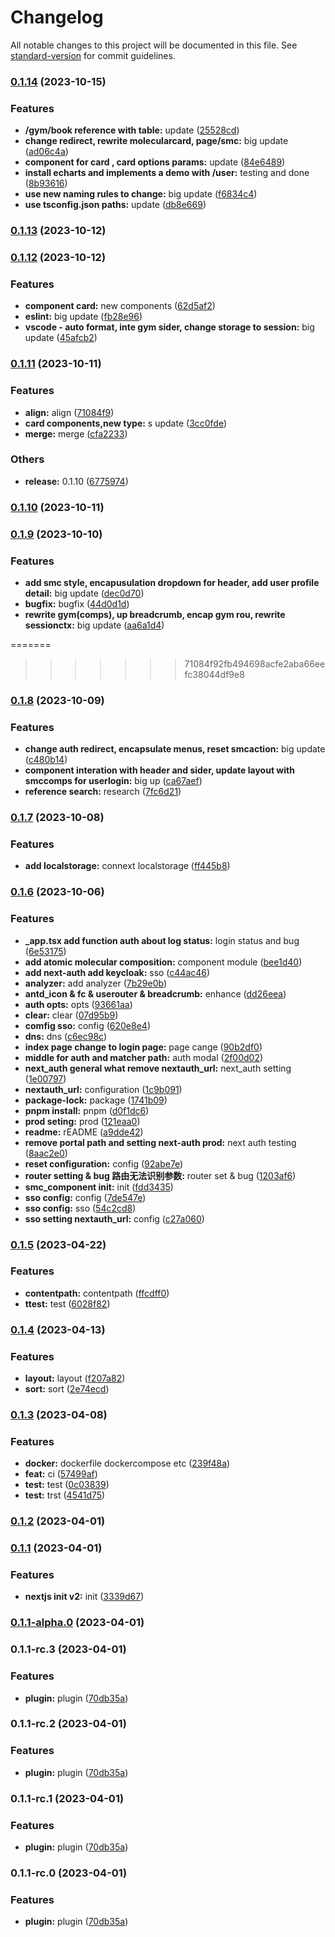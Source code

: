 # Changelog

All notable changes to this project will be documented in this file. See [standard-version](https://github.com/conventional-changelog/standard-version) for commit guidelines.

### [0.1.14](https://github.com/ArcMichael/vm-operation-portal/compare/v0.1.13...v0.1.14) (2023-10-15)


### Features

* **/gym/book reference with table:** update ([25528cd](https://github.com/ArcMichael/vm-operation-portal/commit/25528cd6a933ce02267a0c019fc6a963743a010a))
* **change redirect, rewrite molecularcard, page/smc:** big update ([ad06c4a](https://github.com/ArcMichael/vm-operation-portal/commit/ad06c4a5814414f1d99e1e1e7a12c9a76927c9e3))
* **component for card , card options params:** update ([84e6489](https://github.com/ArcMichael/vm-operation-portal/commit/84e648913d67ed58ebd47eb8a0fffc68c71b0cb5))
* **install echarts and implements a demo with /user:** testing and done ([8b93616](https://github.com/ArcMichael/vm-operation-portal/commit/8b93616378792f8dcea786b67c500347676e98e5))
* **use new naming rules to change:** big update ([f6834c4](https://github.com/ArcMichael/vm-operation-portal/commit/f6834c4bb99938b4fbf692ae98c15449d620bc14))
* **use tsconfig.json paths:** update ([db8e669](https://github.com/ArcMichael/vm-operation-portal/commit/db8e6694bee1a4d6183f3b29c1e348da1a136338))

### [0.1.13](https://github.com/ArcMichael/vm-operation-portal/compare/v0.1.12...v0.1.13) (2023-10-12)

### [0.1.12](https://github.com/ArcMichael/vm-operation-portal/compare/v0.1.11...v0.1.12) (2023-10-12)


### Features

* **component card:** new components ([62d5af2](https://github.com/ArcMichael/vm-operation-portal/commit/62d5af2779c02dbb1bca9f01a93566b6f0831ee9))
* **eslint:** big update ([fb28e96](https://github.com/ArcMichael/vm-operation-portal/commit/fb28e96ece829aa8af1898c5baf058f428e0f523))
* **vscode - auto format, inte gym sider, change storage to session:** big update ([45afcb2](https://github.com/ArcMichael/vm-operation-portal/commit/45afcb2f9e67b9f3eea479a595582dd0d0752352))

### [0.1.11](https://github.com/ArcMichael/vm-operation-portal/compare/v0.1.10...v0.1.11) (2023-10-11)


### Features

* **align:** align ([71084f9](https://github.com/ArcMichael/vm-operation-portal/commit/71084f92fb494698acfe2aba66eefc38044df9e8))
* **card components,new type:** s update ([3cc0fde](https://github.com/ArcMichael/vm-operation-portal/commit/3cc0fde634007334c0fd6e1f83abbdb720f56313))
* **merge:** merge ([cfa2233](https://github.com/ArcMichael/vm-operation-portal/commit/cfa223308d373c117e6501cc9a50c8d8b2d33d24))


### Others

* **release:** 0.1.10 ([6775974](https://github.com/ArcMichael/vm-operation-portal/commit/67759741bc8818ebf9f2ea83fb4922561919f121))

### [0.1.10](https://github.com/ArcMichael/vm-operation-portal/compare/v0.1.9...v0.1.10) (2023-10-11)

### [0.1.9](https://github.com/ArcMichael/vm-operation-portal/compare/v0.1.8...v0.1.9) (2023-10-10)


### Features

* **add smc style, encapusulation dropdown for header, add user profile detail:** big update ([dec0d70](https://github.com/ArcMichael/vm-operation-portal/commit/dec0d703569fd97ea8398cb3d29c76df55490aa2))
* **bugfix:** bugfix ([44d0d1d](https://github.com/ArcMichael/vm-operation-portal/commit/44d0d1d62a64a4e3644448e5aa1ef1fdf68b798a))
* **rewrite gym(comps), up breadcrumb, encap gym rou, rewrite sessionctx:** big update ([aa6a1d4](https://github.com/ArcMichael/vm-operation-portal/commit/aa6a1d434a8e1f0d3ce0285ba08d0befc3e98ab1))

=======
>>>>>>> 71084f92fb494698acfe2aba66eefc38044df9e8
### [0.1.8](https://github.com/ArcMichael/vm-operation-portal/compare/v0.1.7...v0.1.8) (2023-10-09)


### Features

* **change auth redirect, encapsulate menus, reset smcaction:** big update ([c480b14](https://github.com/ArcMichael/vm-operation-portal/commit/c480b1482230867f1baa801c4bae7a3bc7fc9f79))
* **component interation with header and sider, update layout with smccomps for userlogin:** big up ([ca67aef](https://github.com/ArcMichael/vm-operation-portal/commit/ca67aefc1b92305df0407d52d831662b3a4c327b))
* **reference search:** research ([7fc6d21](https://github.com/ArcMichael/vm-operation-portal/commit/7fc6d21b1bd36b782a5d9495b3da98d6bad8bcdc))

### [0.1.7](https://github.com/ArcMichael/vm-operation-portal/compare/v0.1.6...v0.1.7) (2023-10-08)


### Features

* **add localstorage:** connext localstorage ([ff445b8](https://github.com/ArcMichael/vm-operation-portal/commit/ff445b84ad7b87c13d546f89ce85e4d6d987fa8d))

### [0.1.6](https://github.com/ArcMichael/vm-operation-portal/compare/v0.1.5...v0.1.6) (2023-10-06)


### Features

* **_app.tsx add function auth about log status:** login status and bug ([6e53175](https://github.com/ArcMichael/vm-operation-portal/commit/6e531750a1eed85225d41e255ff72901aa8151c5))
* **add atomic molecular composition:** component module ([bee1d40](https://github.com/ArcMichael/vm-operation-portal/commit/bee1d40de74c11961661f0ed14ecb1d903ebc139))
* **add next-auth add keycloak:** sso ([c44ac46](https://github.com/ArcMichael/vm-operation-portal/commit/c44ac461912375bd3d2987378601f0d60e3b6b25))
* **analyzer:** add analyzer ([7b29e0b](https://github.com/ArcMichael/vm-operation-portal/commit/7b29e0bc821ef25482b7da4fd4830f8a83bb1c5d))
* **antd_icon & fc & userouter & breadcrumb:** enhance ([dd26eea](https://github.com/ArcMichael/vm-operation-portal/commit/dd26eea95663587f2eceff11fef5a12989db937d))
* **auth opts:** opts ([93661aa](https://github.com/ArcMichael/vm-operation-portal/commit/93661aac3bb56f1fb00025fff26b0b961bac7d4e))
* **clear:** clear ([07d95b9](https://github.com/ArcMichael/vm-operation-portal/commit/07d95b97986f5dc4bce4285d83217f3173c091ea))
* **comfig sso:** config ([620e8e4](https://github.com/ArcMichael/vm-operation-portal/commit/620e8e4d453e06cc4f206d5d57747c02cccc5ced))
* **dns:** dns ([c6ec98c](https://github.com/ArcMichael/vm-operation-portal/commit/c6ec98c2c450cbc539fbbca18a7bfafcb2eb936c))
* **index page change to login page:** page cange ([90b2df0](https://github.com/ArcMichael/vm-operation-portal/commit/90b2df0744f82c74d9b7a7ae197bbac0fb3f4037))
* **middle for auth and matcher path:** auth modal ([2f00d02](https://github.com/ArcMichael/vm-operation-portal/commit/2f00d029460d2916204b6d01d20b8b56c1afda46))
* **next_auth general what remove nextauth_url:** next_auth setting ([1e00797](https://github.com/ArcMichael/vm-operation-portal/commit/1e00797774bd643c6bc7913f67fc77a9997f8d57))
* **nextauth_url:** configuration ([1c9b091](https://github.com/ArcMichael/vm-operation-portal/commit/1c9b091a4e009a5d5e2505a5d98f4d2c140e5cf5))
* **package-lock:** package ([1741b09](https://github.com/ArcMichael/vm-operation-portal/commit/1741b093d3e5ed6a4e97e16fc85028fb9144f17b))
* **pnpm install:** pnpm ([d0f1dc6](https://github.com/ArcMichael/vm-operation-portal/commit/d0f1dc65a5787067ccafa1fd185d8f40a31735b6))
* **prod seting:** prod ([121eaa0](https://github.com/ArcMichael/vm-operation-portal/commit/121eaa098680eb9a7216afc76547776c8497ea3d))
* **readme:** rEADME ([a9dde42](https://github.com/ArcMichael/vm-operation-portal/commit/a9dde42f38ff7aa8df3dc976033213829c276845))
* **remove portal path and setting next-auth prod:** next auth testing ([8aac2e0](https://github.com/ArcMichael/vm-operation-portal/commit/8aac2e05dd663006f13385eb7826ba2d4a021d4c))
* **reset configuration:** config ([92abe7e](https://github.com/ArcMichael/vm-operation-portal/commit/92abe7e04e2d6a7243c7ea0394eced8d652ac583))
* **router setting & bug 路由无法识别参数:** router set & bug ([1203af6](https://github.com/ArcMichael/vm-operation-portal/commit/1203af611f6c13159254538349ea1c832066748a))
* **smc_component init:** init ([fdd3435](https://github.com/ArcMichael/vm-operation-portal/commit/fdd3435017d479593750ecbcc23823ab087754f3))
* **sso config:** config ([7de547e](https://github.com/ArcMichael/vm-operation-portal/commit/7de547eff2ab140674e9edfac13cebd4558d1322))
* **sso config:** sso ([54c2cd8](https://github.com/ArcMichael/vm-operation-portal/commit/54c2cd8bb73cc4259b80e79327ea1ba253d2acd7))
* **sso setting nextauth_url:** config ([c27a060](https://github.com/ArcMichael/vm-operation-portal/commit/c27a060efbd1a98216265fca0faf838e33e98166))

### [0.1.5](https://github.com/ArcMichael/vm-operation-portal/compare/v0.1.4...v0.1.5) (2023-04-22)


### Features

* **contentpath:** contentpath ([ffcdff0](https://github.com/ArcMichael/vm-operation-portal/commit/ffcdff07fd765026e923aeb424f05e67671b2272))
* **ttest:** test ([6028f82](https://github.com/ArcMichael/vm-operation-portal/commit/6028f8293d6a4bdcebe3f3afbc1d1028723590bf))

### [0.1.4](https://github.com/ArcMichael/vm-operation-portal/compare/v0.1.3...v0.1.4) (2023-04-13)


### Features

* **layout:** layout ([f207a82](https://github.com/ArcMichael/vm-operation-portal/commit/f207a8232101e11fc98a94fd34d53bcdc4d4a659))
* **sort:** sort ([2e74ecd](https://github.com/ArcMichael/vm-operation-portal/commit/2e74ecd67dfc2ebbd210b3e96beec8a879a83b9f))

### [0.1.3](https://github.com/ArcMichael/vm-operation-portal/compare/v0.1.2...v0.1.3) (2023-04-08)


### Features

* **docker:** dockerfile dockercompose etc ([239f48a](https://github.com/ArcMichael/vm-operation-portal/commit/239f48a2016ee4d150cbf35733410ad6bbc6ce19))
* **feat:** ci ([57499af](https://github.com/ArcMichael/vm-operation-portal/commit/57499af4ff8fce924fb3b958d64d1176a8e923fe))
* **test:** test ([0c03839](https://github.com/ArcMichael/vm-operation-portal/commit/0c03839383858bcb984c63e3c01a1cc2f75ef715))
* **test:** trst ([4541d75](https://github.com/ArcMichael/vm-operation-portal/commit/4541d75fbbd1f3fee17801396552c5018027513f))

### [0.1.2](https://github.com/ArcMichael/vm-operation-portal/compare/v0.1.1...v0.1.2) (2023-04-01)

### [0.1.1](https://github.com/ArcMichael/vm-operation-portal/compare/v0.1.1-alpha.0...v0.1.1) (2023-04-01)


### Features

* **nextjs init v2:** init ([3339d67](https://github.com/ArcMichael/vm-operation-portal/commit/3339d67711c52d8c1dc6925219a0a0f539014ad8))

### [0.1.1-alpha.0](https://github.com/ArcMichael/vm-operation-portal/compare/v0.1.1-rc.3...v0.1.1-alpha.0) (2023-04-01)

### 0.1.1-rc.3 (2023-04-01)


### Features

* **plugin:** plugin ([70db35a](https://github.com/ArcMichael/vm-operation-portal/commit/70db35a99a45b1021aa53058bb2e68658353f375))

### 0.1.1-rc.2 (2023-04-01)


### Features

* **plugin:** plugin ([70db35a](https://github.com/ArcMichael/vm-operation-portal/commit/70db35a99a45b1021aa53058bb2e68658353f375))

### 0.1.1-rc.1 (2023-04-01)


### Features

* **plugin:** plugin ([70db35a](https://github.com/ArcMichael/vm-operation-portal/commit/70db35a99a45b1021aa53058bb2e68658353f375))

### 0.1.1-rc.0 (2023-04-01)


### Features

* **plugin:** plugin ([70db35a](https://github.com/ArcMichael/vm-operation-portal/commit/70db35a99a45b1021aa53058bb2e68658353f375))
